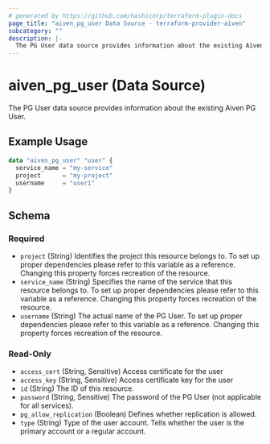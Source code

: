 ```yaml
---
# generated by https://github.com/hashicorp/terraform-plugin-docs
page_title: "aiven_pg_user Data Source - terraform-provider-aiven"
subcategory: ""
description: |-
  The PG User data source provides information about the existing Aiven PG User.
---
```


# aiven_pg_user (Data Source)

The PG User data source provides information about the existing Aiven PG User.

## Example Usage

```terraform
data "aiven_pg_user" "user" {
  service_name = "my-service"
  project      = "my-project"
  username     = "user1"
}
```

<!-- schema generated by tfplugindocs -->
## Schema

### Required

- `project` (String) Identifies the project this resource belongs to. To set up proper dependencies please refer to this variable as a reference. Changing this property forces recreation of the resource.
- `service_name` (String) Specifies the name of the service that this resource belongs to. To set up proper dependencies please refer to this variable as a reference. Changing this property forces recreation of the resource.
- `username` (String) The actual name of the PG User. To set up proper dependencies please refer to this variable as a reference. Changing this property forces recreation of the resource.

### Read-Only

- `access_cert` (String, Sensitive) Access certificate for the user
- `access_key` (String, Sensitive) Access certificate key for the user
- `id` (String) The ID of this resource.
- `password` (String, Sensitive) The password of the PG User (not applicable for all services).
- `pg_allow_replication` (Boolean) Defines whether replication is allowed.
- `type` (String) Type of the user account. Tells whether the user is the primary account or a regular account.
